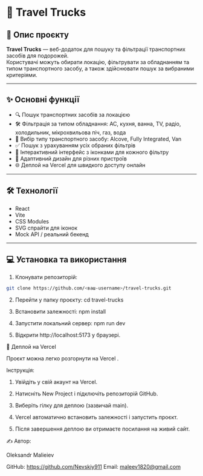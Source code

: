 # 🚚 Travel Trucks

## 📖 Опис проєкту

**Travel Trucks** — веб-додаток для пошуку та фільтрації транспортних засобів для подорожей.  
Користувачі можуть обирати локацію, фільтрувати за обладнанням та типом транспортного засобу, а також здійснювати пошук за вибраними критеріями.

---

## ✨ Основні функції

- 🔍 Пошук транспортних засобів за локацією
- 🛠️ Фільтрація за типом обладнання: AC, кухня, ванна, TV, радіо, холодильник, мікрохвильова піч, газ, вода
- 🚐 Вибір типу транспортного засобу: Alcove, Fully Integrated, Van
- ✅ Пошук з урахуванням усіх обраних фільтрів
- 🎨 Інтерактивний інтерфейс з іконками для кожного фільтру
- 📱 Адаптивний дизайн для різних пристроїв
- 🌐 Деплой на Vercel для швидкого доступу онлайн

---

## 🛠️ Технології

- React
- Vite
- CSS Modules
- SVG спрайти для іконок
- Mock API / реальний бекенд

---

## 💻 Установка та використання

1. Клонувати репозиторій:

```bash
git clone https://github.com/<ваш-username>/travel-trucks.git
```

2. Перейти у папку проєкту:
   cd travel-trucks

3. Встановити залежності:
   npm install

4. Запустити локальний сервер:
   npm run dev

5. Відкрити http://localhost:5173 у браузері.

🚀 Деплой на Vercel

Проєкт можна легко розгорнути на Vercel
.

Інструкція:

1. Увійдіть у свій акаунт на Vercel.

2. Натисніть New Project і підключіть репозиторій GitHub.

3. Виберіть гілку для деплою (зазвичай main).

4. Vercel автоматично встановить залежності і запустить проєкт.

5. Після завершення деплою ви отримаєте посилання на живий сайт.

✍️ Автор:

Oleksandr Malieiev

GitHub: https://github.com/Nevskiy911
Email: maleev1820@gmail.com
